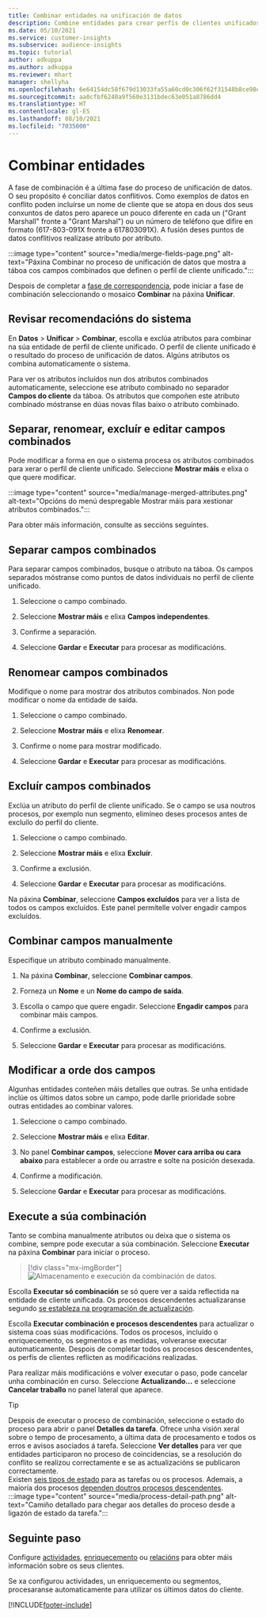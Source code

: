 ```yaml
---
title: Combinar entidades na unificación de datos
description: Combine entidades para crear perfís de clientes unificados.
ms.date: 05/10/2021
ms.service: customer-insights
ms.subservice: audience-insights
ms.topic: tutorial
author: adkuppa
ms.author: adkuppa
ms.reviewer: mhart
manager: shellyha
ms.openlocfilehash: 6e64154dc58f679d13033fa55a60cd0c306f62f31548b8ce98ea1ed5f423b3e9
ms.sourcegitcommit: aa0cfbf6240a9f560e3131bdec63e051a8786dd4
ms.translationtype: HT
ms.contentlocale: gl-ES
ms.lasthandoff: 08/10/2021
ms.locfileid: "7035000"
---
```

# <a name="merge-entities"></a>Combinar entidades

A fase de combinación é a última fase do proceso de unificación de datos. O seu propósito é conciliar datos conflitivos. Como exemplos de datos en conflito poden incluírse un nome de cliente que se atopa en dous dos seus conxuntos de datos pero aparece un pouco diferente en cada un ("Grant Marshall" fronte a "Grant Marshal") ou un número de teléfono que difire en formato (617-803-091X fronte a 617803091X). A fusión deses puntos de datos conflitivos realízase atributo por atributo.

:::image type="content" source="media/merge-fields-page.png" alt-text="Páxina Combinar no proceso de unificación de datos que mostra a táboa cos campos combinados que definen o perfil de cliente unificado.":::

Despois de completar a [fase de correspondencia](match-entities.md), pode iniciar a fase de combinación seleccionando o mosaico **Combinar** na páxina **Unificar**.

## <a name="review-system-recommendations"></a>Revisar recomendacións do sistema

En **Datos** > **Unificar** > **Combinar**, escolla e exclúa atributos para combinar na súa entidade de perfil de cliente unificado. O perfil de cliente unificado é o resultado do proceso de unificación de datos. Algúns atributos os combina automaticamente o sistema.

Para ver os atributos incluídos nun dos atributos combinados automaticamente, seleccione ese atributo combinado no separador **Campos do cliente** da táboa. Os atributos que compoñen este atributo combinado móstranse en dúas novas filas baixo o atributo combinado.

## <a name="separate-rename-exclude-and-edit-merged-fields"></a>Separar, renomear, excluír e editar campos combinados

Pode modificar a forma en que o sistema procesa os atributos combinados para xerar o perfil de cliente unificado. Seleccione **Mostrar máis** e elixa o que quere modificar.

:::image type="content" source="media/manage-merged-attributes.png" alt-text="Opcións do menú despregable Mostrar máis para xestionar atributos combinados.":::

Para obter máis información, consulte as seccións seguintes.

## <a name="separate-merged-fields"></a>Separar campos combinados

Para separar campos combinados, busque o atributo na táboa. Os campos separados móstranse como puntos de datos individuais no perfil de cliente unificado. 

1. Seleccione o campo combinado.
  
1. Seleccione **Mostrar máis** e elixa **Campos independentes**.
 
1. Confirme a separación.

1. Seleccione **Gardar** e **Executar** para procesar as modificacións.

## <a name="rename-merged-fields"></a>Renomear campos combinados

Modifique o nome para mostrar dos atributos combinados. Non pode modificar o nome da entidade de saída.

1. Seleccione o campo combinado.
  
1. Seleccione **Mostrar máis** e elixa **Renomear**.

1. Confirme o nome para mostrar modificado. 

1. Seleccione **Gardar** e **Executar** para procesar as modificacións.

## <a name="exclude-merged-fields"></a>Excluír campos combinados

Exclúa un atributo do perfil de cliente unificado. Se o campo se usa noutros procesos, por exemplo nun segmento, elimíneo deses procesos antes de excluílo do perfil do cliente. 

1. Seleccione o campo combinado.
  
1. Seleccione **Mostrar máis** e elixa **Excluír**.

1. Confirme a exclusión.

1. Seleccione **Gardar** e **Executar** para procesar as modificacións. 

Na páxina **Combinar**, seleccione **Campos excluídos** para ver a lista de todos os campos excluídos. Este panel permítelle volver engadir campos excluídos.

## <a name="manually-combine-fields"></a>Combinar campos manualmente

Especifique un atributo combinado manualmente. 

1. Na páxina **Combinar**, seleccione **Combinar campos**.

1. Forneza un **Nome** e un **Nome do campo de saída**.

1. Escolla o campo que quere engadir. Seleccione **Engadir campos** para combinar máis campos.

1. Confirme a exclusión.

1. Seleccione **Gardar** e **Executar** para procesar as modificacións. 

## <a name="change-the-order-of-fields"></a>Modificar a orde dos campos

Algunhas entidades conteñen máis detalles que outras. Se unha entidade inclúe os últimos datos sobre un campo, pode darlle prioridade sobre outras entidades ao combinar valores.

1. Seleccione o campo combinado.
  
1. Seleccione **Mostrar máis** e elixa **Editar**.

1. No panel **Combinar campos**, seleccione **Mover cara arriba ou cara abaixo** para establecer a orde ou arrastre e solte na posición desexada.

1. Confirme a modificación.

1. Seleccione **Gardar** e **Executar** para procesar as modificacións.

## <a name="run-your-merge"></a>Execute a súa combinación

Tanto se combina manualmente atributos ou deixa que o sistema os combine, sempre pode executar a súa combinación. Seleccione **Executar** na páxina **Combinar** para iniciar o proceso.

> [!div class="mx-imgBorder"]
> ![Almacenamento e execución da combinación de datos.](media/configure-data-merge-save-run.png "Almacenamento e execución da combinación de datos")

Escolla **Executar só combinación** se só quere ver a saída reflectida na entidade de cliente unificada. Os procesos descendentes actualizaranse segundo [se estableza na programación de actualización](system.md#schedule-tab).

Escolla **Executar combinación e procesos descendentes** para actualizar o sistema coas súas modificacións. Todos os procesos, incluído o enriquecemento, os segmentos e as medidas, volveranse executar automaticamente. Despois de completar todos os procesos descendentes, os perfís de clientes reflicten as modificacións realizadas.

Para realizar máis modificacións e volver executar o paso, pode cancelar unha combinación en curso. Seleccione **Actualizando...** e seleccione **Cancelar traballo** no panel lateral que aparece.

> [!TIP]
> Despois de executar o proceso de combinación, seleccione o estado do proceso para abrir o panel **Detalles da tarefa**. Ofrece unha visión xeral sobre o tempo de procesamento, a última data de procesamento e todos os erros e avisos asociados á tarefa. Seleccione **Ver detalles** para ver que entidades participaron no proceso de coincidencias, se a resolución do conflito se realizou correctamente e se as actualizacións se publicaron correctamente.  
> Existen [seis tipos de estado](system.md#status-types) para as tarefas ou os procesos. Ademais, a maioría dos procesos [dependen doutros procesos descendentes](system.md#refresh-policies).  
> :::image type="content" source="media/process-detail-path.png" alt-text="Camiño detallado para chegar aos detalles do proceso desde a ligazón de estado da tarefa.":::

## <a name="next-step"></a>Seguinte paso

Configure [actividades](activities.md), [enriquecemento](enrichment-hub.md) ou [relacións](relationships.md) para obter máis información sobre os seus clientes.

Se xa configurou actividades, un enriquecemento ou segmentos, procesaranse automaticamente para utilizar os últimos datos do cliente.

[!INCLUDE[footer-include](../includes/footer-banner.md)]
